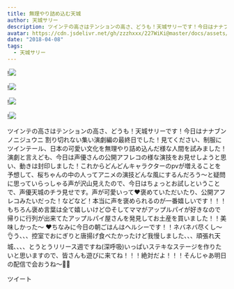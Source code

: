 ```yaml
---
title: 無理やり詰め込む天城
author: 天城サリー
description: ツインテの高さはテンションの高さ、どうも！天城サリーです！今日はナナブンノニジュウニ 割り切れない集い演劇編の最終日でした！見てください、制服にツインテール、日本の可愛い文化を無理やり詰め込んだ様な...
avatar: https://cdn.jsdelivr.net/gh/zzzhxxx/227WiKi@master/docs/assets/photo/avatar/sally.jpg
date: "2018-04-08"
tags:
  - 天城サリー
---
```


!![](https://cdn.jsdelivr.net/gh/zzzhxxx/227WiKi-image@master/blog-image/sally-2018-04-08_1.jpg)

!![](https://cdn.jsdelivr.net/gh/zzzhxxx/227WiKi-image@master/blog-image/sally-2018-04-08_2.jpg)

!![](https://cdn.jsdelivr.net/gh/zzzhxxx/227WiKi-image@master/blog-image/sally-2018-04-08_3.jpg)

!![](https://cdn.jsdelivr.net/gh/zzzhxxx/227WiKi-image@master/blog-image/sally-2018-04-08_4.jpg)


ツインテの高さはテンションの高さ、どうも！天城サリーです！今日はナナブンノニジュウニ 割り切れない集い演劇編の最終日でした！見てください、制服にツインテール、日本の可愛い文化を無理やり詰め込んだ様な人間を試みました！演劇と言えども、今日は声優さんの公開アフレコの様な演技をお見せしようと思い、動きは封印しました！これからどんどんキャラクターのpvが増えることを予想して、桜ちゃんの中の人ってアニメの演技どんな風にするんだろう〜と疑問に思っていらっしゃる声が沢山見えたので、今日はちょっとお試しということで、声優天城のチラ見せです。声が可愛いって❤️褒めていただいたり、公開アフレコみたいだった！などなど！本当に声を褒められるのが一番嬉しいです！！！もちろん褒め言葉は全て嬉しいけど😊そしてママがアップルパイが好きなので帰りに行列が出来てたアップルパイ屋さんを発見してお土産を買いました！！美味しかった〜 ❤️ちなみに今日の朝ごはんはヘルシーです！！ネバネバ尽くし〜👌う、、、控室でおにぎりと唐揚げ食べたかったけど我慢しました、、、頑張れ天城、、、、とうとうリリース週ですね(深呼吸)いっぱいステキなステージを作りたいと思いますので、皆さんも遊びに来てね！！！絶対だよ！！！そんじゃあ明日の配信で会おうね〜💓😛


ツイート



